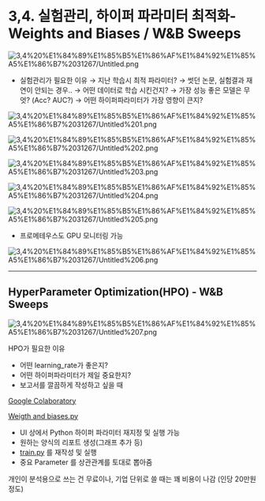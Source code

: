 # 3,4. 실험관리, 하이퍼 파라미터 최적화-Weights and Biases / W&B Sweeps

![3,4%20%E1%84%89%E1%85%B5%E1%86%AF%E1%84%92%E1%85%A5%E1%86%B7%2031267/Untitled.png](3,4%20%E1%84%89%E1%85%B5%E1%86%AF%E1%84%92%E1%85%A5%E1%86%B7%2031267/Untitled.png)

- 실험관리가 필요한 이유
→ 지난 학습시 최적 파라미터?
→ 썻던 논문, 실험결과 재연이 안되는 경우..
→ 어떤 데이터로 학습 시킨건지?
→ 가장 성능 좋은 모델은 무엇? (Acc? AUC?)
→ 어떤 하이퍼파라미터가 가장 영향이 큰지?
    
    

![3,4%20%E1%84%89%E1%85%B5%E1%86%AF%E1%84%92%E1%85%A5%E1%86%B7%2031267/Untitled%201.png](3,4%20%E1%84%89%E1%85%B5%E1%86%AF%E1%84%92%E1%85%A5%E1%86%B7%2031267/Untitled%201.png)

![3,4%20%E1%84%89%E1%85%B5%E1%86%AF%E1%84%92%E1%85%A5%E1%86%B7%2031267/Untitled%202.png](3,4%20%E1%84%89%E1%85%B5%E1%86%AF%E1%84%92%E1%85%A5%E1%86%B7%2031267/Untitled%202.png)

![3,4%20%E1%84%89%E1%85%B5%E1%86%AF%E1%84%92%E1%85%A5%E1%86%B7%2031267/Untitled%203.png](3,4%20%E1%84%89%E1%85%B5%E1%86%AF%E1%84%92%E1%85%A5%E1%86%B7%2031267/Untitled%203.png)

![3,4%20%E1%84%89%E1%85%B5%E1%86%AF%E1%84%92%E1%85%A5%E1%86%B7%2031267/Untitled%204.png](3,4%20%E1%84%89%E1%85%B5%E1%86%AF%E1%84%92%E1%85%A5%E1%86%B7%2031267/Untitled%204.png)

![3,4%20%E1%84%89%E1%85%B5%E1%86%AF%E1%84%92%E1%85%A5%E1%86%B7%2031267/Untitled%205.png](3,4%20%E1%84%89%E1%85%B5%E1%86%AF%E1%84%92%E1%85%A5%E1%86%B7%2031267/Untitled%205.png)

- 프로메테우스도 GPU 모니터링 가능

![3,4%20%E1%84%89%E1%85%B5%E1%86%AF%E1%84%92%E1%85%A5%E1%86%B7%2031267/Untitled%206.png](3,4%20%E1%84%89%E1%85%B5%E1%86%AF%E1%84%92%E1%85%A5%E1%86%B7%2031267/Untitled%206.png)

 

---

## HyperParameter Optimization(HPO) - W&B Sweeps

![3,4%20%E1%84%89%E1%85%B5%E1%86%AF%E1%84%92%E1%85%A5%E1%86%B7%2031267/Untitled%207.png](3,4%20%E1%84%89%E1%85%B5%E1%86%AF%E1%84%92%E1%85%A5%E1%86%B7%2031267/Untitled%207.png)

HPO가 필요한 이유

- 어떤 learning_rate가 좋은지?
- 어떤 하이퍼파라미터가 제일 중요한지?
- 보고서를 깔끔하게 작성하고 싶을 때

[Google Colaboratory](https://colab.research.google.com/github/wandb/examples/blob/master/examples/wandb-sweeps/sweeps-python/notebook.ipynb)

[Weigth and biases.py](3,4%20%E1%84%89%E1%85%B5%E1%86%AF%E1%84%92%E1%85%A5%E1%86%B7%2031267/Weigth_and_biases.py)

- UI 상에서 Python 하이퍼 파라미터 재지정 및 실행 가능
- 원하는 양식의 리포트 생성(그래프 추가 등)
- [train.py](http://train.py) 를 재작성 및 실행
- 중요 Parameter 를 상관관계를 토대로 뽑아줌

개인이 분석용으로 쓰는 건 무료이나, 기업 단위로 쓸 때는 꽤 비용이 나감 (인당 20만원 정도)